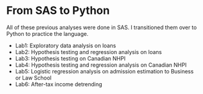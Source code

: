 # From SAS to Python

All of these previous analyses were done in SAS. I transitioned them over to Python to practice the language.

- Lab1: Exploratory data analysis on loans
- Lab2: Hypothesis testing and regression analysis on loans
- Lab3: Hypothesis testing on Canadian NHPI 
- Lab4: Hypothesis testing and regression analysis on Canadian NHPI
- Lab5: Logistic regression analysis on admission estimation to Business or Law School
- Lab6: After-tax income detrending


